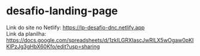 # desafio-landing-page
Link do site no Netlify: https://lp-desafio-dnc.netlify.app <br>
Link da planilha: https://docs.google.com/spreadsheets/d/1zkILGRXIascJwRlLX5wOgaw0pKIKlPzJg3gHbX60Kfo/edit?usp=sharing
